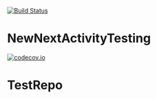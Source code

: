 
[![Build Status](https://travis-ci.com/RajaNarayananWidas/TestRepo.svg?branch=master)](https://travis-ci.com/RajaNarayananWidas/TestRepo.svg?branch=master) 
# NewNextActivityTesting
[![codecov.io](https://codecov.io/gh/RajaNarayananWidas/TestRepo/branch/master/graph/badge.svg)](https://codecov.io/gh/RajaNarayananWidas/TestRepo/branch/master)
# TestRepo
